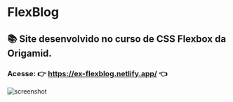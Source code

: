 # FlexBlog
 
## 📚 Site desenvolvido no curso de CSS Flexbox da Origamid.
### Acesse: 👉 https://ex-flexblog.netlify.app/ 👈
![screenshot](https://user-images.githubusercontent.com/79033956/115732945-cf978880-a35e-11eb-83bd-6d1105426e0f.jpg)



